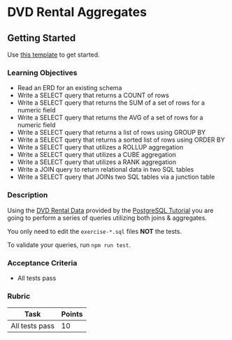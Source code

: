 # DVD Rental Aggregates

## Getting Started

Use [this template](https://github.com/alchemycodelab/backend-sql-aggregates) to get started.

### Learning Objectives

- Read an ERD for an existing schema
- Write a SELECT query that returns a COUNT of rows
- Write a SELECT query that returns the SUM of a set of rows for a numeric field
- Write a SELECT query that returns the AVG of a set of rows for a numeric field
- Write a SELECT query that returns a list of rows using GROUP BY
- Write a SELECT query that returns a sorted list of rows using ORDER BY
- Write a SELECT query that utilizes a ROLLUP aggregation
- Write a SELECT query that utilizes a CUBE aggregation
- Write a SELECT query that utilizes a RANK aggregation
- Write a JOIN query to return relational data in two SQL tables
- Write a SELECT query that JOINs two SQL tables via a junction table

### Description

Using the [DVD Rental Data](https://www.postgresqltutorial.com/postgresql-sample-database/)
provided by the [PostgreSQL Tutorial](https://www.postgresqltutorial.com/) you are going
to perform a series of queries utilizing both joins & aggregates.

You only need to edit the `exercise-*.sql` files **NOT** the tests.

To validate your queries, run `npm run test`.

### Acceptance Criteria

- All tests pass

### Rubric

| Task           | Points |
| -------------- | ------ |
| All tests pass | 10     |
